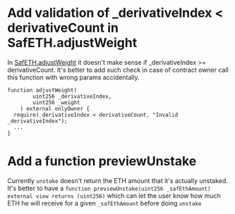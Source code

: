 # Add validation of _derivativeIndex < derivativeCount in SafETH.adjustWeight

In [SafETH.adjustWeight](https://github.com/code-423n4/2023-03-asymmetry/blob/44b5cd94ebedc187a08884a7f685e950e987261c/contracts/SafEth/SafEth.sol#L177) it doesn't make sense if _derivativeIndex >= derivativeCount. It's better to add such check in case of contract owner call this function with wrong params accidentally.

```solidity
function adjustWeight(
        uint256 _derivativeIndex,
        uint256 _weight
    ) external onlyOwner {
  require(_derivativeIndex < derivativeCount, "Invalid _derivativeIndex");
  ...
}
```

# Add a function previewUnstake
Currently `unstake` doesn't return the ETH amount that it's actually unstaked. It's better to have a `function previewUnstake(uint256 _safEthAmount) external view returns (uint256)` which can let the user know how much ETH he will receive for a given `_safEthAmount` before doing `unstake`